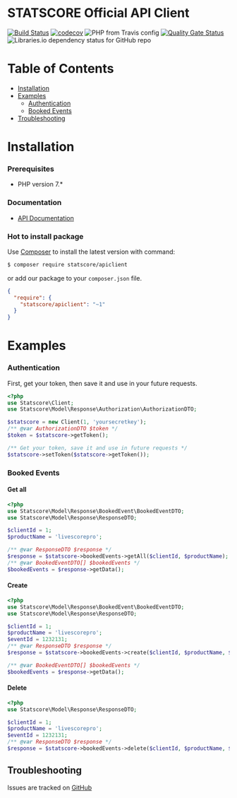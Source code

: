 # STATSCORE Official API Client
[![Build Status](https://travis-ci.org/statscore/apiclient.svg?branch=development)](https://travis-ci.org/statscore/apiclient)
[![codecov](https://codecov.io/gh/statscore/apiclient/branch/development/graph/badge.svg)](https://codecov.io/gh/statscore/apiclient)
![PHP from Travis config](https://img.shields.io/travis/php-v/statscore/apiclient/development.svg)
[![Quality Gate Status](https://sonarcloud.io/api/project_badges/measure?project=statscore_apiclient&metric=alert_status)](https://sonarcloud.io/dashboard?id=statscore_apiclient)
![Libraries.io dependency status for GitHub repo](https://img.shields.io/librariesio/github/statscore/apiclient)

# Table of Contents

* [Installation](#installation)
* [Examples](#examples)
    * [Authentication](#authentication)
    * [Booked Events](#booked-events)
* [Troubleshooting](#troubleshooting)

<a name="installation"></a>
# Installation

### Prerequisites

- PHP version 7.*

### Documentation

- [API Documentation](https://docs.api.statscore.com/?version=latest)

### Hot to install package

Use [Composer](http://getcomposer.org) to install the latest version with command:

```bash
$ composer require statscore/apiclient
```

or add our package to your `composer.json` file.

```json
{
  "require": {
    "statscore/apiclient": "~1"
  }
}
```
# Examples

### Authentication

First, get your token, then save it and use in your future requests.

```php
<?php
use Statscore\Client;
use Statscore\Model\Response\Authorization\AuthorizationDTO;

$statscore = new Client(1, 'yoursecretkey');
/** @var AuthorizationDTO $token */
$token = $statscore->getToken();

/** Get your token, save it and use in future requests */
$statscore->setToken($statscore->getToken());
```

### Booked Events

#### Get all
```php
<?php
use Statscore\Model\Response\BookedEvent\BookedEventDTO;
use Statscore\Model\Response\ResponseDTO;

$clientId = 1;
$productName = 'livescorepro';

/** @var ResponseDTO $response */
$response = $statscore->bookedEvents->getAll($clientId, $productName);
/** @var BookedEventDTO[] $bookedEvents */
$bookedEvents = $response->getData();
```

#### Create
```php
<?php
use Statscore\Model\Response\BookedEvent\BookedEventDTO;
use Statscore\Model\Response\ResponseDTO;

$clientId = 1;
$productName = 'livescorepro';
$eventId = 1232131;
/** @var ResponseDTO $response */
$response = $statscore->bookedEvents->create($clientId, $productName, $eventId);

/** @var BookedEventDTO[] $bookedEvents */
$bookedEvents = $response->getData();
```

#### Delete
```php
<?php
use Statscore\Model\Response\ResponseDTO;

$clientId = 1;
$productName = 'livescorepro';
$eventId = 1232131;
/** @var ResponseDTO $response */
$response = $statscore->bookedEvents->delete($clientId, $productName, $eventId);
```

## Troubleshooting

Issues are tracked on [GitHub](https://github.com/statscore/apiclient/issues)